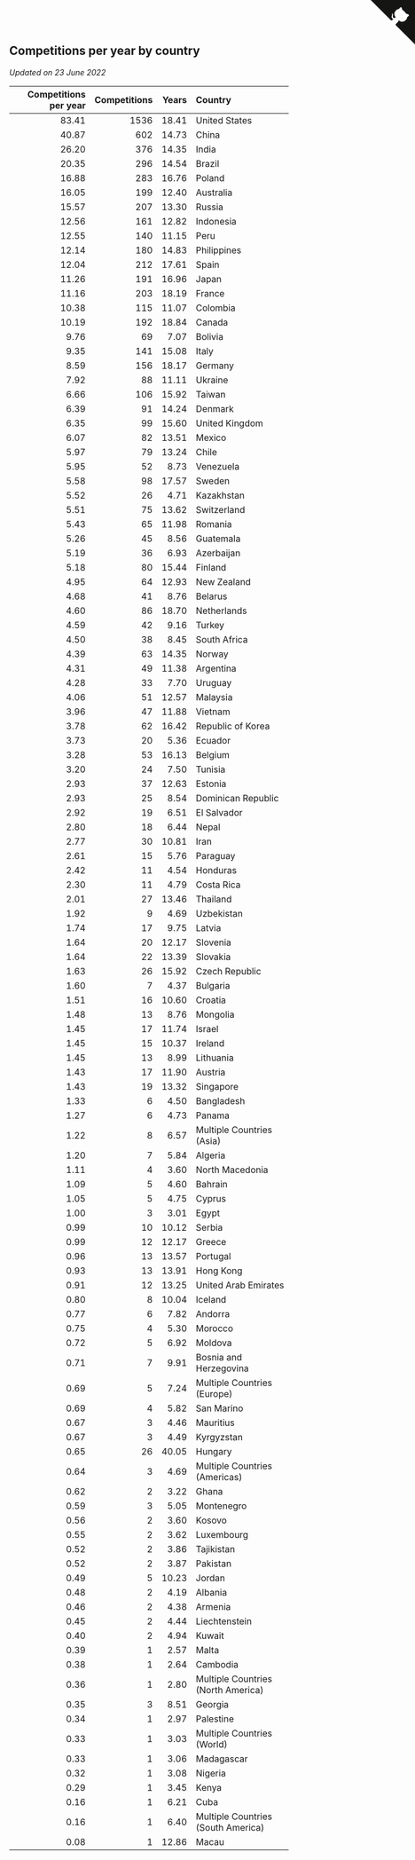 ## Competitions per year by country

*Updated on 23 June 2022*

| Competitions per year | Competitions | Years | Country |
| ---: | ---: | ---: | :--- |
| 83.41 | 1536 | 18.41 | United States |
| 40.87 | 602 | 14.73 | China |
| 26.20 | 376 | 14.35 | India |
| 20.35 | 296 | 14.54 | Brazil |
| 16.88 | 283 | 16.76 | Poland |
| 16.05 | 199 | 12.40 | Australia |
| 15.57 | 207 | 13.30 | Russia |
| 12.56 | 161 | 12.82 | Indonesia |
| 12.55 | 140 | 11.15 | Peru |
| 12.14 | 180 | 14.83 | Philippines |
| 12.04 | 212 | 17.61 | Spain |
| 11.26 | 191 | 16.96 | Japan |
| 11.16 | 203 | 18.19 | France |
| 10.38 | 115 | 11.07 | Colombia |
| 10.19 | 192 | 18.84 | Canada |
| 9.76 | 69 | 7.07 | Bolivia |
| 9.35 | 141 | 15.08 | Italy |
| 8.59 | 156 | 18.17 | Germany |
| 7.92 | 88 | 11.11 | Ukraine |
| 6.66 | 106 | 15.92 | Taiwan |
| 6.39 | 91 | 14.24 | Denmark |
| 6.35 | 99 | 15.60 | United Kingdom |
| 6.07 | 82 | 13.51 | Mexico |
| 5.97 | 79 | 13.24 | Chile |
| 5.95 | 52 | 8.73 | Venezuela |
| 5.58 | 98 | 17.57 | Sweden |
| 5.52 | 26 | 4.71 | Kazakhstan |
| 5.51 | 75 | 13.62 | Switzerland |
| 5.43 | 65 | 11.98 | Romania |
| 5.26 | 45 | 8.56 | Guatemala |
| 5.19 | 36 | 6.93 | Azerbaijan |
| 5.18 | 80 | 15.44 | Finland |
| 4.95 | 64 | 12.93 | New Zealand |
| 4.68 | 41 | 8.76 | Belarus |
| 4.60 | 86 | 18.70 | Netherlands |
| 4.59 | 42 | 9.16 | Turkey |
| 4.50 | 38 | 8.45 | South Africa |
| 4.39 | 63 | 14.35 | Norway |
| 4.31 | 49 | 11.38 | Argentina |
| 4.28 | 33 | 7.70 | Uruguay |
| 4.06 | 51 | 12.57 | Malaysia |
| 3.96 | 47 | 11.88 | Vietnam |
| 3.78 | 62 | 16.42 | Republic of Korea |
| 3.73 | 20 | 5.36 | Ecuador |
| 3.28 | 53 | 16.13 | Belgium |
| 3.20 | 24 | 7.50 | Tunisia |
| 2.93 | 37 | 12.63 | Estonia |
| 2.93 | 25 | 8.54 | Dominican Republic |
| 2.92 | 19 | 6.51 | El Salvador |
| 2.80 | 18 | 6.44 | Nepal |
| 2.77 | 30 | 10.81 | Iran |
| 2.61 | 15 | 5.76 | Paraguay |
| 2.42 | 11 | 4.54 | Honduras |
| 2.30 | 11 | 4.79 | Costa Rica |
| 2.01 | 27 | 13.46 | Thailand |
| 1.92 | 9 | 4.69 | Uzbekistan |
| 1.74 | 17 | 9.75 | Latvia |
| 1.64 | 20 | 12.17 | Slovenia |
| 1.64 | 22 | 13.39 | Slovakia |
| 1.63 | 26 | 15.92 | Czech Republic |
| 1.60 | 7 | 4.37 | Bulgaria |
| 1.51 | 16 | 10.60 | Croatia |
| 1.48 | 13 | 8.76 | Mongolia |
| 1.45 | 17 | 11.74 | Israel |
| 1.45 | 15 | 10.37 | Ireland |
| 1.45 | 13 | 8.99 | Lithuania |
| 1.43 | 17 | 11.90 | Austria |
| 1.43 | 19 | 13.32 | Singapore |
| 1.33 | 6 | 4.50 | Bangladesh |
| 1.27 | 6 | 4.73 | Panama |
| 1.22 | 8 | 6.57 | Multiple Countries (Asia) |
| 1.20 | 7 | 5.84 | Algeria |
| 1.11 | 4 | 3.60 | North Macedonia |
| 1.09 | 5 | 4.60 | Bahrain |
| 1.05 | 5 | 4.75 | Cyprus |
| 1.00 | 3 | 3.01 | Egypt |
| 0.99 | 10 | 10.12 | Serbia |
| 0.99 | 12 | 12.17 | Greece |
| 0.96 | 13 | 13.57 | Portugal |
| 0.93 | 13 | 13.91 | Hong Kong |
| 0.91 | 12 | 13.25 | United Arab Emirates |
| 0.80 | 8 | 10.04 | Iceland |
| 0.77 | 6 | 7.82 | Andorra |
| 0.75 | 4 | 5.30 | Morocco |
| 0.72 | 5 | 6.92 | Moldova |
| 0.71 | 7 | 9.91 | Bosnia and Herzegovina |
| 0.69 | 5 | 7.24 | Multiple Countries (Europe) |
| 0.69 | 4 | 5.82 | San Marino |
| 0.67 | 3 | 4.46 | Mauritius |
| 0.67 | 3 | 4.49 | Kyrgyzstan |
| 0.65 | 26 | 40.05 | Hungary |
| 0.64 | 3 | 4.69 | Multiple Countries (Americas) |
| 0.62 | 2 | 3.22 | Ghana |
| 0.59 | 3 | 5.05 | Montenegro |
| 0.56 | 2 | 3.60 | Kosovo |
| 0.55 | 2 | 3.62 | Luxembourg |
| 0.52 | 2 | 3.86 | Tajikistan |
| 0.52 | 2 | 3.87 | Pakistan |
| 0.49 | 5 | 10.23 | Jordan |
| 0.48 | 2 | 4.19 | Albania |
| 0.46 | 2 | 4.38 | Armenia |
| 0.45 | 2 | 4.44 | Liechtenstein |
| 0.40 | 2 | 4.94 | Kuwait |
| 0.39 | 1 | 2.57 | Malta |
| 0.38 | 1 | 2.64 | Cambodia |
| 0.36 | 1 | 2.80 | Multiple Countries (North America) |
| 0.35 | 3 | 8.51 | Georgia |
| 0.34 | 1 | 2.97 | Palestine |
| 0.33 | 1 | 3.03 | Multiple Countries (World) |
| 0.33 | 1 | 3.06 | Madagascar |
| 0.32 | 1 | 3.08 | Nigeria |
| 0.29 | 1 | 3.45 | Kenya |
| 0.16 | 1 | 6.21 | Cuba |
| 0.16 | 1 | 6.40 | Multiple Countries (South America) |
| 0.08 | 1 | 12.86 | Macau |


<a href="https://github.com/jonatanklosko/wca_statistics" class="github-corner" aria-label="View source on Github"><svg width="80" height="80" viewBox="0 0 250 250" style="fill:#151513; color:#fff; position: absolute; top: 0; border: 0; right: 0;" aria-hidden="true"><path d="M0,0 L115,115 L130,115 L142,142 L250,250 L250,0 Z"></path><path d="M128.3,109.0 C113.8,99.7 119.0,89.6 119.0,89.6 C122.0,82.7 120.5,78.6 120.5,78.6 C119.2,72.0 123.4,76.3 123.4,76.3 C127.3,80.9 125.5,87.3 125.5,87.3 C122.9,97.6 130.6,101.9 134.4,103.2" fill="currentColor" style="transform-origin: 130px 106px;" class="octo-arm"></path><path d="M115.0,115.0 C114.9,115.1 118.7,116.5 119.8,115.4 L133.7,101.6 C136.9,99.2 139.9,98.4 142.2,98.6 C133.8,88.0 127.5,74.4 143.8,58.0 C148.5,53.4 154.0,51.2 159.7,51.0 C160.3,49.4 163.2,43.6 171.4,40.1 C171.4,40.1 176.1,42.5 178.8,56.2 C183.1,58.6 187.2,61.8 190.9,65.4 C194.5,69.0 197.7,73.2 200.1,77.6 C213.8,80.2 216.3,84.9 216.3,84.9 C212.7,93.1 206.9,96.0 205.4,96.6 C205.1,102.4 203.0,107.8 198.3,112.5 C181.9,128.9 168.3,122.5 157.7,114.1 C157.9,116.9 156.7,120.9 152.7,124.9 L141.0,136.5 C139.8,137.7 141.6,141.9 141.8,141.8 Z" fill="currentColor" class="octo-body"></path></svg></a><style>.github-corner:hover .octo-arm{animation:octocat-wave 560ms ease-in-out}@keyframes octocat-wave{0%,100%{transform:rotate(0)}20%,60%{transform:rotate(-25deg)}40%,80%{transform:rotate(10deg)}}@media (max-width:500px){.github-corner:hover .octo-arm{animation:none}.github-corner .octo-arm{animation:octocat-wave 560ms ease-in-out}}</style>

